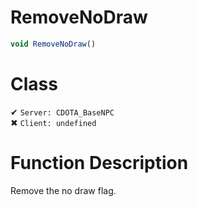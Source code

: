 # RemoveNoDraw
```js
void RemoveNoDraw()
```
# Class
✔ `Server: CDOTA_BaseNPC`  
✖ `Client: undefined`  

# Function Description
Remove the no draw flag.
